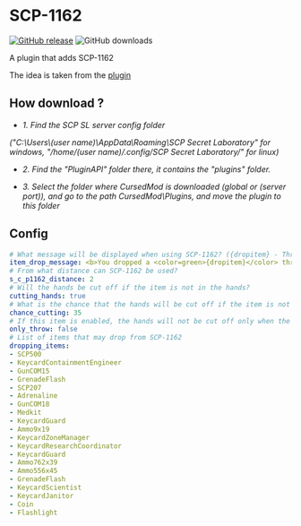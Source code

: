 # SCP-1162
[![GitHub release](https://flat.badgen.net/github/release/MrAfitol/SCP-1162-CursedMod)](https://github.com/MrAfitol/SCP-1162-CursedMod/releases/)
![GitHub downloads](https://flat.badgen.net/github/assets-dl/MrAfitol/SCP-1162-CursedMod)


A plugin that adds SCP-1162

The idea is taken from the [plugin](https://github.com/SynapseSL/Scp1162)
## How download ?
   - *1. Find the SCP SL server config folder*
   
   *("C:\Users\\(user name)\AppData\Roaming\SCP Secret Laboratory\" for windows, "/home/(user name)/.config/SCP Secret Laboratory/" for linux)*
  
   - *2. Find the "PluginAPI" folder there, it contains the "plugins" folder.*
  
   - *3. Select the folder where CursedMod is downloaded (global or (server port)), and go to the path CursedMod\Plugins, and move the plugin to this folder*
## Config
```yml
# What message will be displayed when using SCP-1162? ({dropitem} - Thrown or dropped item. {giveitem} - Changed item.)
item_drop_message: <b>You dropped a <color=green>{dropitem}</color> through <color=yellow>SCP-1162</color>, and received a <color=red>{giveitem}</color></b>
# From what distance can SCP-1162 be used?
s_c_p1162_distance: 2
# Will the hands be cut off if the item is not in the hands?
cutting_hands: true
# What is the chance that the hands will be cut off if the item is not in the hands
chance_cutting: 35
# If this item is enabled, the hands will not be cut off only when the player threw item
only_throw: false
# List of items that may drop from SCP-1162
dropping_items:
- SCP500
- KeycardContainmentEngineer
- GunCOM15
- GrenadeFlash
- SCP207
- Adrenaline
- GunCOM18
- Medkit
- KeycardGuard
- Ammo9x19
- KeycardZoneManager
- KeycardResearchCoordinator
- KeycardGuard
- Ammo762x39
- Ammo556x45
- GrenadeFlash
- KeycardScientist
- KeycardJanitor
- Coin
- Flashlight
```
